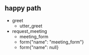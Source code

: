 <!-- ## time path -->
<!-- * greet -->
<!--   - utter_greet -->
<!--   - utter_wh_person -->

<!-- ## inform -->
<!-- * inform_person{"person":"Vlad Maraev"} -->
<!--   - utter_inform -->
<!--   - utter_yn_correct -->
  
<!-- ## incorrect -->
<!-- * deny -->
<!--   - slot{"person": null} -->
<!--   - utter_wh_person -->


## happy path
* greet
  - utter_greet
* request_meeting
    - meeting_form
    - form{"name": "meeting_form"}
    - form{"name": null}
